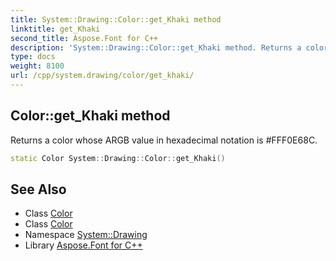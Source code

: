```yaml
---
title: System::Drawing::Color::get_Khaki method
linktitle: get_Khaki
second_title: Aspose.Font for C++
description: 'System::Drawing::Color::get_Khaki method. Returns a color whose ARGB value in hexadecimal notation is #FFF0E68C in C++.'
type: docs
weight: 8100
url: /cpp/system.drawing/color/get_khaki/
---
```

## Color::get_Khaki method


Returns a color whose ARGB value in hexadecimal notation is #FFF0E68C.

```cpp
static Color System::Drawing::Color::get_Khaki()
```

## See Also

* Class [Color](../)
* Class [Color](../)
* Namespace [System::Drawing](../../)
* Library [Aspose.Font for C++](../../../)
